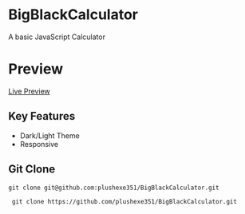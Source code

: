 # BigBlackCalculator

A basic JavaScript Calculator

# Preview

[Live Preview](https://github.com/plushexe351/BigBlackCalculator.git)

## Key Features

- Dark/Light Theme
- Responsive

## Git Clone

`git clone git@github.com:plushexe351/BigBlackCalculator.git`

` git clone https://github.com/plushexe351/BigBlackCalculator.git`
